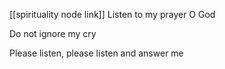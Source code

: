 [[spirituality node link]]
Listen to my prayer O God

Do not ignore my cry

Please listen, please listen and answer me